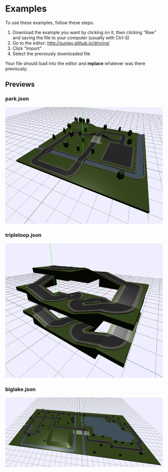 # Examples
To use these examples, follow these steps:

1. Download the example you want by clicking on it, then clicking "Raw" and saving the file to your computer (usually with Ctrl-S)
2. Go to the editor: http://sunjay.github.io/driving/
3. Click "Import"
4. Select the previously downloaded file

Your file should load into the editor and **replace** whatever was there previously.

## Previews
### park.json
[![Park](park.png)](park.json)

### tripleloop.json
[![Triple Loop](tripleloop.png)](tripleloop.json)

### biglake.json
[![Big Lake](biglake.png)](biglake.json)


